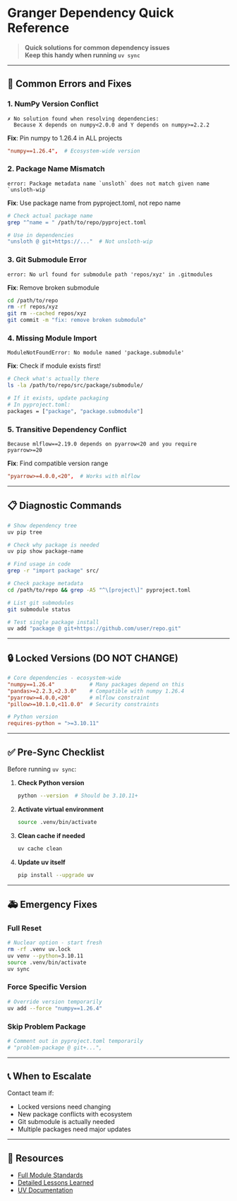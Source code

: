# Granger Dependency Quick Reference

> **Quick solutions for common dependency issues**  
> **Keep this handy when running `uv sync`**

---

## 🚨 Common Errors and Fixes

### 1. NumPy Version Conflict
```
✗ No solution found when resolving dependencies:
  Because X depends on numpy<2.0.0 and Y depends on numpy>=2.2.2
```
**Fix**: Pin numpy to 1.26.4 in ALL projects
```toml
"numpy==1.26.4",  # Ecosystem-wide version
```

### 2. Package Name Mismatch
```
error: Package metadata name `unsloth` does not match given name `unsloth-wip`
```
**Fix**: Use package name from pyproject.toml, not repo name
```bash
# Check actual package name
grep "^name = " /path/to/repo/pyproject.toml

# Use in dependencies
"unsloth @ git+https://..."  # Not unsloth-wip
```

### 3. Git Submodule Error
```
error: No url found for submodule path 'repos/xyz' in .gitmodules
```
**Fix**: Remove broken submodule
```bash
cd /path/to/repo
rm -rf repos/xyz
git rm --cached repos/xyz
git commit -m "fix: remove broken submodule"
```

### 4. Missing Module Import
```
ModuleNotFoundError: No module named 'package.submodule'
```
**Fix**: Check if module exists first!
```bash
# Check what's actually there
ls -la /path/to/repo/src/package/submodule/

# If it exists, update packaging
# In pyproject.toml:
packages = ["package", "package.submodule"]
```

### 5. Transitive Dependency Conflict
```
Because mlflow==2.19.0 depends on pyarrow<20 and you require pyarrow>=20
```
**Fix**: Find compatible version range
```toml
"pyarrow>=4.0.0,<20",  # Works with mlflow
```

---

## 📋 Diagnostic Commands

```bash
# Show dependency tree
uv pip tree

# Check why package is needed
uv pip show package-name

# Find usage in code
grep -r "import package" src/

# Check package metadata
cd /path/to/repo && grep -A5 "^\[project\]" pyproject.toml

# List git submodules
git submodule status

# Test single package install
uv add "package @ git+https://github.com/user/repo.git"
```

---

## 🔒 Locked Versions (DO NOT CHANGE)

```toml
# Core dependencies - ecosystem-wide
"numpy==1.26.4"           # Many packages depend on this
"pandas>=2.2.3,<2.3.0"    # Compatible with numpy 1.26.4
"pyarrow>=4.0.0,<20"      # mlflow constraint
"pillow>=10.1.0,<11.0.0"  # Security constraints

# Python version
requires-python = ">=3.10.11"
```

---

## ✅ Pre-Sync Checklist

Before running `uv sync`:

1. **Check Python version**
   ```bash
   python --version  # Should be 3.10.11+
   ```

2. **Activate virtual environment**
   ```bash
   source .venv/bin/activate
   ```

3. **Clean cache if needed**
   ```bash
   uv cache clean
   ```

4. **Update uv itself**
   ```bash
   pip install --upgrade uv
   ```

---

## 🚑 Emergency Fixes

### Full Reset
```bash
# Nuclear option - start fresh
rm -rf .venv uv.lock
uv venv --python=3.10.11
source .venv/bin/activate
uv sync
```

### Force Specific Version
```bash
# Override version temporarily
uv add --force "numpy==1.26.4"
```

### Skip Problem Package
```toml
# Comment out in pyproject.toml temporarily
# "problem-package @ git+...",
```

---

## 📞 When to Escalate

Contact team if:
- Locked versions need changing
- New package conflicts with ecosystem
- Git submodule is actually needed
- Multiple packages need major updates

---

## 🔗 Resources

- [Full Module Standards](../docs/07_style_conventions/GRANGER_MODULE_STANDARDS.md)
- [Detailed Lessons Learned](../docs/06_operations/maintenance/DEPENDENCY_RESOLUTION_LESSONS_LEARNED.md)
- [UV Documentation](https://github.com/astral-sh/uv)